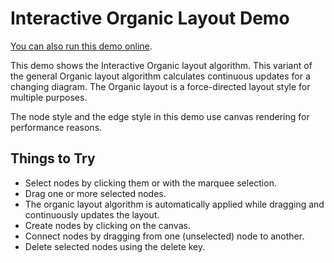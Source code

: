 <!--
 //////////////////////////////////////////////////////////////////////////////
 // @license
 // This demo file is part of yFiles for HTML 2.3.0.3.
 // Use is subject to license terms.
 //
 // Copyright (c) 2000-2020 by yWorks GmbH, Vor dem Kreuzberg 28,
 // 72070 Tuebingen, Germany. All rights reserved.
 //
 //////////////////////////////////////////////////////////////////////////////
-->
# Interactive Organic Layout Demo

[You can also run this demo online](https://live.yworks.com/demos/layout/interactiveorganic/index.html).

This demo shows the Interactive Organic layout algorithm. This variant of the general Organic layout algorithm calculates continuous updates for a changing diagram. The Organic layout is a force-directed layout style for multiple purposes.

The node style and the edge style in this demo use canvas rendering for performance reasons.

## Things to Try

- Select nodes by clicking them or with the marquee selection.
- Drag one or more selected nodes.
- The organic layout algorithm is automatically applied while dragging and continuously updates the layout.
- Create nodes by clicking on the canvas.
- Connect nodes by dragging from one (unselected) node to another.
- Delete selected nodes using the delete key.
